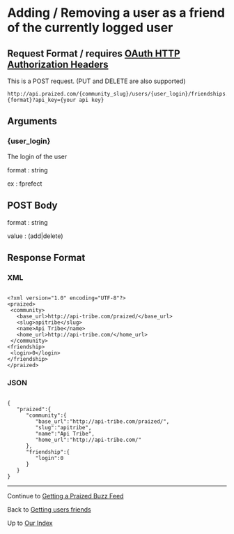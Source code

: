 # Adding / Removing a user as a friend of the currently logged user #

## Request Format / requires [OAuth HTTP Authorization Headers](OAuth_Headers.md) ##

This is a POST request. (PUT and DELETE are also supported)
```
http://api.praized.com/{community_slug}/users/{user_login}/friendships.{format}?api_key={your api key}
```
## Arguments ##

### {user\_login} ###

The login of the user

format : string

ex : fprefect

## POST Body ##

format : string

value : (add|delete)

## Response Format ##

### XML ###

```

<?xml version="1.0" encoding="UTF-8"?>
<praized>
 <community>
   <base_url>http://api-tribe.com/praized/</base_url>
   <slug>apitribe</slug>
   <name>Api Tribe</name>
   <home_url>http://api-tribe.com/</home_url>
 </community>
<friendship>
 <login>0</login>
</friendship>
</praized>

```

### JSON ###

```

{
   "praized":{
      "community":{
         "base_url":"http://api-tribe.com/praized/",
         "slug":"apitribe",
         "name":"Api Tribe",
         "home_url":"http://api-tribe.com/"
      },
      "friendship":{
         "login":0
      }
   }
}

```



---


Continue to [Getting a Praized Buzz Feed](GET_Buzz_Feed.md)

Back to [Getting users friends](GET_User_Friends.md)

Up to [Our Index](API.md)